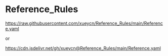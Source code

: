 # Reference_Rules
https://raw.githubusercontent.com/xueycn/Reference_Rules/main/Reference.yaml

or

https://cdn.jsdelivr.net/gh/xueycn@Reference_Rules/main/Reference.yaml
